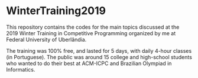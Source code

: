 # WinterTraining2019
This repository contains the codes for the main topics discussed at the 2019 Winter Training in Competitive Programming organized by me at Federal University of Uberlândia.

The training was 100% free, and lasted for 5 days, with daily 4-hour classes (in Portuguese). The public was around 15 college and high-school students who wanted to do their best at ACM-ICPC and Brazilian Olympiad in Informatics.
